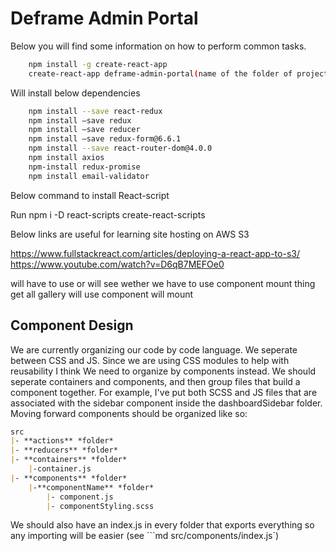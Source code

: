 # Deframe Admin Portal

Below you will find some information on how to perform common tasks.

```sh
    npm install -g create-react-app
    create-react-app deframe-admin-portal(name of the folder of project)
```





Will install below dependencies

```sh
    npm install --save react-redux
    npm install —save redux
    npm install —save reducer
    npm install —save redux-form@6.6.1
    npm install --save react-router-dom@4.0.0
    npm install axios
    npm-install redux-promise
    npm install email-validator
```

Below command to install React-script

Run npm i -D react-scripts create-react-scripts

Below links are useful for learning site hosting on AWS S3

https://www.fullstackreact.com/articles/deploying-a-react-app-to-s3/
https://www.youtube.com/watch?v=D6qB7MEFOe0

will have to use or will see wether we have to use component mount thing
get all gallery will use component will mount

## Component Design

We are currently organizing our code by code language. We seperate between CSS and JS. Since we are using CSS modules to help with reusability I think We need to organize by components instead. We should seperate containers and components, and then group files that build a component together. For example, I've put both SCSS and JS files that are associated with the sidebar component inside the dashboardSidebar folder. Moving forward components should be organized like so:

```md
src
|- **actions** *folder*
|- **reducers** *folder*
|- **containers** *folder*
    |-container.js
|- **components** *folder*
    |-**componentName** *folder*
        |- component.js
        |- componentStyling.scss

```

We should also have an index.js in every folder that exports everything so any importing will be easier (see ```md src/components/index.js`)